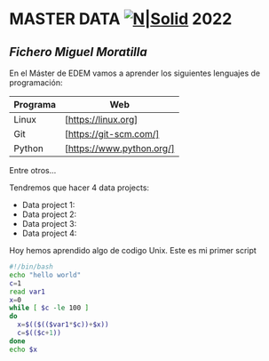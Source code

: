 # MASTER DATA  [![N|Solid](https://edem.eu/wp-content/plugins/edem-shortcodes/public/img/logo-Edem.png)](/https://edem.eu/en/)   2022

## _Fichero Miguel Moratilla_

En el Máster de EDEM vamos a aprender los siguientes lenguajes de programación:

| Programa | Web |
| ------ | ------ |
| Linux | [https://linux.org] |
| Git | [https://git-scm.com/] |
| Python | [https://www.python.org/] |


Entre otros...

Tendremos que hacer 4 data projects:

- Data project 1: 
- Data project 2:
- Data project 3:
- Data project 4:

Hoy hemos aprendido algo de codigo Unix. Este es mi primer script

```sh
#!/bin/bash
echo "hello world"
c=1
read var1
x=0
while [ $c -le 100 ]
do
  x=$(($(($var1*$c))+$x))
  c=$(($c+1))
done
echo $x
```

